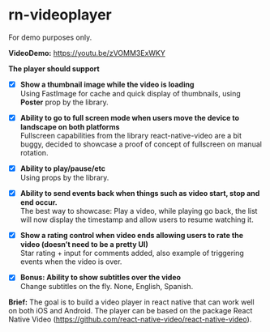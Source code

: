 # rn-videoplayer
For demo purposes only.

**VideoDemo:** https://youtu.be/zVOMM3ExWKY

**The player should support**

- [x]  **Show a thumbnail image while the video is loading**  
Using FastImage for cache and quick display of thumbnails, using **Poster** prop by the library.


- [x]  **Ability to go to full screen mode when users move the device to landscape on both platforms**  
Fullscreen capabilities from the library react-native-video are a bit buggy, decided to showcase a proof of concept of fullscreen on manual rotation. 


- [x]  **Ability to play/pause/etc**  
Using props by the library.


- [x]  **Ability to send events back when things such as video start, stop and end occur.**  
The best way to showcase: Play a video, while playing go back, the list will now display the timestamp and allow users to resume watching it.


- [x]  **Show a rating control when video ends allowing users to rate the video (doesn’t need to be a pretty UI)**  
Star rating + input for comments added, also example of triggering events when the video is over.


- [x]  **Bonus: Ability to show subtitles over the video**  
Change subtitles on the fly. None, English, Spanish.


**Brief:** The goal is to build a video player in react native that can work well on both iOS and Android. The player can be based on the package React Native Video (https://github.com/react-native-video/react-native-video).
